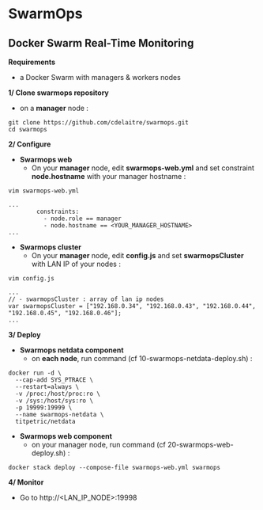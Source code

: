 # SwarmOps
## Docker Swarm Real-Time Monitoring

**Requirements**
- a Docker Swarm with managers & workers nodes

**1/ Clone swarmops repository**
- on a **manager** node :
```shell
git clone https://github.com/cdelaitre/swarmops.git
cd swarmops
```

**2/ Configure**
- **Swarmops web**
  - On your **manager** node, edit **swarmops-web.yml** and set constraint **node.hostname** with your manager hostname :
```shell
vim swarmops-web.yml

...
        constraints:
          - node.role == manager
          - node.hostname == <YOUR_MANAGER_HOSTNAME>
...
```

- **Swarmops cluster**
  - On your **manager** node, edit **config.js** and set **swarmopsCluster** with LAN IP of your nodes :
```shell
vim config.js

...
// - swarmopsCluster : array of lan ip nodes
var swarmopsCluster = ["192.168.0.34", "192.168.0.43", "192.168.0.44", "192.168.0.45", "192.168.0.46"];
...
```

**3/ Deploy**
- **Swarmops netdata component**
  - on **each node**, run command (cf 10-swarmops-netdata-deploy.sh) :
```shell
docker run -d \
  --cap-add SYS_PTRACE \
  --restart=always \
  -v /proc:/host/proc:ro \
  -v /sys:/host/sys:ro \
  -p 19999:19999 \
  --name swarmops-netdata \
  titpetric/netdata
```

- **Swarmops web component**
  - on your manager node, run command (cf 20-swarmops-web-deploy.sh) :
```shell
docker stack deploy --compose-file swarmops-web.yml swarmops
```

**4/ Monitor**
- Go to http://<LAN_IP_NODE>:19998

